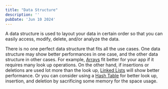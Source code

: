 ```yaml
---
title: "Data Structure"
description: ''
pubDate: 'Jun 10 2024'
---
```


A data structure is used to layout your data in certain order so that you can easily access, modify, delete, and/or analyze the data.

There is no one perfect data structure that fits all the use cases. One data structure may show better performances in one case, and the other data structure in other cases. For example, [Arrays](/notes/arrays) fit better for your app if it requires many look up operations. On the other hand, if insertions or deletions are used lot more than the look up, [Linked Lists](/notes/linked_lists) will show better performance. Or you can consider using a [Hash Table](/notes/hash_table) for better look up, insertion, and deletion by sacrificing some memory for the space usage.